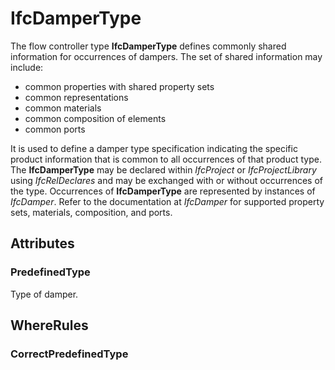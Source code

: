 # IfcDamperType

The flow controller type **IfcDamperType** defines commonly shared information for occurrences of dampers. The set of shared information may include:

* common properties with shared property sets
* common representations
* common materials
* common composition of elements
* common ports

It is used to define a damper type specification indicating the specific product information that is common to all occurrences of that product type. The **IfcDamperType** may be declared within _IfcProject_ or _IfcProjectLibrary_ using _IfcRelDeclares_ and may be exchanged with or without occurrences of the type. Occurrences of **IfcDamperType** are represented by instances of _IfcDamper_. Refer to the documentation at _IfcDamper_ for supported property sets, materials, composition, and ports.

## Attributes

### PredefinedType
Type of damper.

## WhereRules

### CorrectPredefinedType

